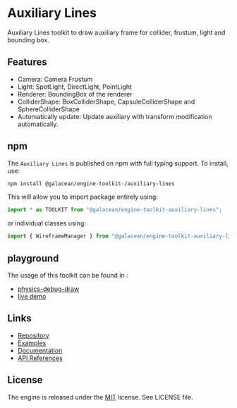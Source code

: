 # Auxiliary Lines

Auxiliary Lines toolkit to draw auxiliary frame for collider, frustum, light and bounding box.

## Features

- Camera: Camera Frustum
- Light: SpotLight, DirectLight, PointLight
- Renderer: BoundingBox of the renderer
- ColliderShape: BoxColliderShape, CapsuleColliderShape and SphereColliderShape
- Automatically update: Update auxiliary with transform modification automatically.

## npm

The `Auxiliary Lines` is published on npm with full typing support. To install, use:

```sh
npm install @galacean/engine-toolkit-/auxiliary-lines
```

This will allow you to import package entirely using:

```javascript
import * as TOOLKIT from "@galacean/engine-toolkit-auxiliary-lines";
```

or individual classes using:

```javascript
import { WireframeManager } from "@galacean/engine-toolkit-auxiliary-lines";
```

## playground

The usage of this toolkit can be found in :

- [physics-debug-draw](https://github.com/ant-galaxy/oasis-engine.github.io/blob/main/playground/physics-debug-draw.ts)
- [live demo](https://oasisengine.cn/#/examples/latest/physics-debug-draw)

## Links

- [Repository](https://github.com/galacean/engine-toolkit)
- [Examples](https://oasisengine.cn/#/examples/latest/skeleton-viewer)
- [Documentation](https://oasisengine.cn/#/docs/latest/cn/install)
- [API References](https://oasisengine.cn/#/api/latest/core)

## License

The engine is released under the [MIT](https://opensource.org/licenses/MIT) license. See LICENSE file.
